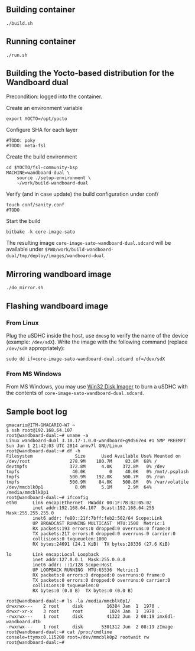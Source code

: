 ## Building container

    ./build.sh

## Running container

    ./run.sh

## Building the Yocto-based distribution for the Wandboard dual

Precondition: logged into the container.

Create an environment variable

    export YOCTO=/opt/yocto

Configure SHA for each layer

    #TODO: poky
    #TODO: meta-fsl
    
Create the build environment

    cd $YOCTO/fsl-community-bsp
    MACHINE=wandboard-dual \
        source ./setup-environment \
        ~/work/build-wandboard-dual
        
Verify (and in case update) the build configuration under conf/

    touch conf/sanity.conf
    #TODO
    
Start the build

    bitbake -k core-image-sato

The resulting image `core-image-sato-wandboard-dual.sdcard` will be available under `$PWD/work/build-wandboard-dual/tmp/deploy/images/wandboard-dual`.

## Mirroring wandboard image

    ./do_mirror.sh
    
## Flashing wandboard image

### From Linux

Plug the uSDHC inside the host, use `dmesg` to verify the name of the device (example: `/dev/sdX`).
Write the image with the following command (replace `/dev/sdX` appropriately):

    sudo dd if=core-image-sato-wandboard-dual.sdcard of=/dev/sdX

### From MS Windows
From MS Windows, you may use [Win32 Disk Imager](http://sourceforge.net/projects/win32diskimager/) to burn a uSDHC
with the contents of `core-image-sato-wandboard-dual.sdcard`.

## Sample boot log

```
gmacario@ITM-GMACARIO-W7 ~
$ ssh root@192.168.64.107
root@wandboard-dual:~# uname -a
Linux wandboard-dual 3.10.17-1.0.0-wandboard+g9d567e4 #1 SMP PREEMPT Sun Jun 1 21:42:03 UTC 2014 armv7l GNU/Linux
root@wandboard-dual:~# df -h
Filesystem                Size      Used Available Use% Mounted on
/dev/root               278.9M    180.7M     83.8M  68% /
devtmpfs                372.8M      4.0K    372.8M   0% /dev
tmpfs                    40.0K         0     40.0K   0% /mnt/.psplash
tmpfs                   500.9M    192.0K    500.7M   0% /run
tmpfs                   500.9M     84.0K    500.8M   0% /var/volatile
/dev/mmcblk0p1            8.0M      5.1M      2.9M  64% /media/mmcblk0p1
root@wandboard-dual:~# ifconfig
eth0      Link encap:Ethernet  HWaddr 00:1F:7B:B2:05:02
          inet addr:192.168.64.107  Bcast:192.168.64.255  Mask:255.255.255.0
          inet6 addr: fe80::21f:7bff:feb2:502/64 Scope:Link
          UP BROADCAST RUNNING MULTICAST  MTU:1500  Metric:1
          RX packets:193 errors:0 dropped:0 overruns:0 frame:0
          TX packets:217 errors:0 dropped:0 overruns:0 carrier:0
          collisions:0 txqueuelen:1000
          RX bytes:24691 (24.1 KiB)  TX bytes:28336 (27.6 KiB)

lo        Link encap:Local Loopback
          inet addr:127.0.0.1  Mask:255.0.0.0
          inet6 addr: ::1/128 Scope:Host
          UP LOOPBACK RUNNING  MTU:65536  Metric:1
          RX packets:0 errors:0 dropped:0 overruns:0 frame:0
          TX packets:0 errors:0 dropped:0 overruns:0 carrier:0
          collisions:0 txqueuelen:0
          RX bytes:0 (0.0 B)  TX bytes:0 (0.0 B)

root@wandboard-dual:~# ls -la /media/mmcblk0p1/
drwxrwx---    2 root     disk         16384 Jan  1  1970 .
drwxr-xr-x    3 root     root          1024 Jan  1  1970 ..
-rwxrwx---    1 root     disk         41322 Jun  2 08:19 imx6dl-wandboard.dtb
-rwxrwx---    1 root     disk       5301312 Jun  2 08:19 zImage
root@wandboard-dual:~# cat /proc/cmdline
console=ttymxc0,115200 root=/dev/mmcblk0p2 rootwait rw
root@wandboard-dual:~#
```
